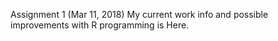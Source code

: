 Assignment 1 (Mar 11, 2018)
My current work info and possible improvements with R programming is Here.
